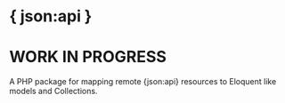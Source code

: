 # { json:api }

# WORK IN PROGRESS

A PHP package for mapping remote {json:api} resources to Eloquent like models and Collections.